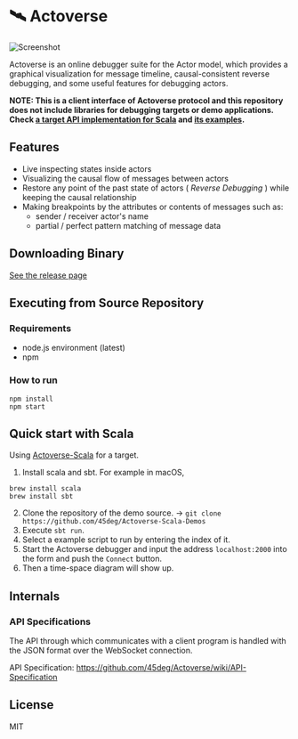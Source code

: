 # 🛰️ Actoverse

![Screenshot](https://user-images.githubusercontent.com/7984294/28313089-794a9084-6bf0-11e7-9c3a-0c67a6db4986.png)

Actoverse is an online debugger suite for the Actor model, which provides a graphical visualization for message timeline, causal-consistent reverse debugging, and some useful features for debugging actors.

**NOTE: This is a client interface of Actoverse protocol and this repository does not include libraries for debugging targets or demo applications. Check [a target API implementation for Scala](https://github.com/45deg/Actoverse-Scala) and [its examples](https://github.com/45deg/Actoverse-Scala-Demos).**

## Features

- Live inspecting states inside actors
- Visualizing the causal flow of messages between actors
- Restore any point of the past state of actors ( _Reverse Debugging_ ) while keeping the causal relationship
- Making breakpoints by the attributes or contents of messages such as:
  + sender / receiver actor's name
  + partial / perfect pattern matching of message data

## Downloading Binary

[See the release page](https://github.com/45deg/Actoverse/releases)

## Executing from Source Repository

### Requirements

- node.js environment (latest)
- npm

### How to run

```
npm install
npm start
```

## Quick start with Scala

Using [Actoverse-Scala](https://github.com/45deg/Actoverse-Scala) for a target.

1. Install scala and sbt. For example in macOS,

```
brew install scala
brew install sbt
```

2. Clone the repository of the demo source. → `git clone https://github.com/45deg/Actoverse-Scala-Demos`
3. Execute `sbt run`.
4. Select a example script to run by entering the index of it.
5. Start the Actoverse debugger and input the address `localhost:2000` into the form and push the `Connect` button.
6. Then a time-space diagram will show up.

## Internals

### API Specifications

The API through which communicates with a client program is handled with the JSON format over the WebSocket connection.

API Specification: https://github.com/45deg/Actoverse/wiki/API-Specification

## License

MIT
